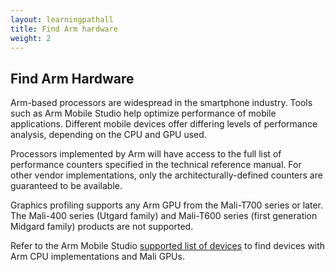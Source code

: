 ```yaml
---
layout: learningpathall
title: Find Arm hardware
weight: 2
---
```


## Find Arm Hardware 

Arm-based processors are widespread in the smartphone industry. Tools such as Arm Mobile Studio help optimize performance of mobile applications. Different mobile devices offer differing levels of performance analysis, depending on the CPU and GPU used.

Processors implemented by Arm will have access to the full list of performance counters specified in the technical reference manual. For other vendor implementations, only the architecturally-defined counters are guaranteed to be available.

Graphics profiling supports any Arm GPU from the Mali-T700 series or later. The Mali-400 series (Utgard family) and Mali-T600 series (first generation Midgard family) products are not supported.

Refer to the Arm Mobile Studio [supported list of devices](https://developer.arm.com/Tools%20and%20Software/Arm%20Mobile%20Studio#Supported-Devices) to find devices with Arm CPU implementations and Mali GPUs. 
